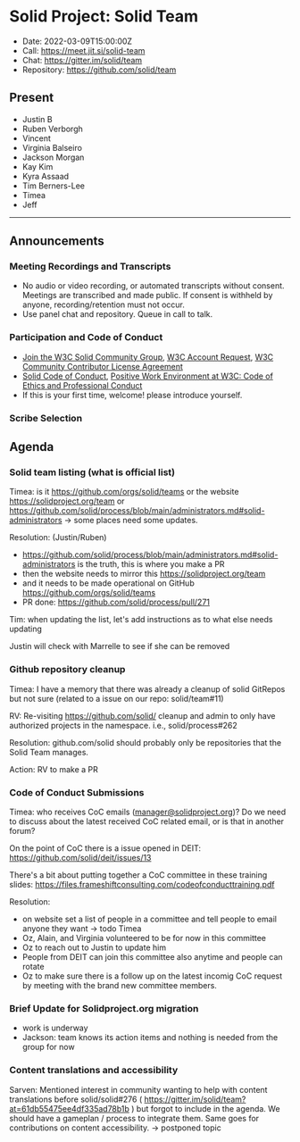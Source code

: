 # Solid Project: Solid Team

* Date: 2022-03-09T15:00:00Z
* Call: https://meet.jit.si/solid-team
* Chat: https://gitter.im/solid/team
* Repository: https://github.com/solid/team

## Present

- Justin B
- Ruben Verborgh
- Vincent
- Virginia Balseiro
- Jackson Morgan
- Kay Kim
- Kyra Assaad
- Tim Berners-Lee
- Timea
- Jeff


---

## Announcements

### Meeting Recordings and Transcripts
* No audio or video recording, or automated transcripts without consent. Meetings are transcribed and made public. If consent is withheld by anyone, recording/retention must not occur.
* Use panel chat and repository. Queue in call to talk.


### Participation and Code of Conduct
* [Join the W3C Solid Community Group](https://www.w3.org/community/solid/join), [W3C Account Request](http://www.w3.org/accounts/request), [W3C Community Contributor License Agreement](https://www.w3.org/community/about/agreements/cla/)
* [Solid Code of Conduct](https://github.com/solid/process/blob/master/code-of-conduct.md), [Positive Work Environment at W3C: Code of Ethics and Professional Conduct](https://github.com/solid/process/blob/master/code-of-conduct.md)
* If this is your first time, welcome! please introduce yourself.

### Scribe Selection


## Agenda

### Solid team listing (what is official list)

Timea: is it https://github.com/orgs/solid/teams or the website https://solidproject.org/team or https://github.com/solid/process/blob/main/administrators.md#solid-administrators -> some places need some updates.

Resolution: (Justin/Ruben)
- https://github.com/solid/process/blob/main/administrators.md#solid-administrators is the truth, this is where you make a PR
- then the website needs to mirror this https://solidproject.org/team
- and it needs to be made operational on GitHub https://github.com/orgs/solid/teams 
- PR done: https://github.com/solid/process/pull/271

Tim: when updating the list, let's add instructions as to what else needs updating

Justin will check with Marrelle to see if she can be removed

### Github repository cleanup

Timea: I have a memory that there was already a cleanup of solid GitRepos but not sure (related to a issue on our repo: solid/team#11)

RV: Re-visiting https://github.com/solid/ cleanup and admin to only have authorized projects in the namespace. i.e., solid/process#262

Resolution: github.com/solid should probably only be repositories that the Solid Team manages.

Action: RV to make a PR

### Code of Conduct Submissions

Timea: who receives CoC emails (manager@solidproject.org)? Do we need to discuss about the latest received CoC related email, or is that in another forum?

On the point of CoC there is a issue opened in DEIT: https://github.com/solid/deit/issues/13

There's a bit about putting together a CoC committee in these training slides: 
https://files.frameshiftconsulting.com/codeofconducttraining.pdf

Resolution: 
- on website set a list of people in a committee and tell people to email anyone they want -> todo Timea
- Oz, Alain, and Virginia volunteered to be for now in this committee
- Oz to reach out to Justin to update him
- People from DEIT can join this committee also anytime and people can rotate
- Oz to make sure there is a follow up on the latest incomig CoC request by meeting with the brand new committee members. 


### Brief Update for Solidproject.org migration
- work is underway
- Jackson: team knows its action items and nothing is needed from the group for now


### Content translations and accessibility

Sarven: Mentioned interest in community wanting to help with content translations before solid/solid#276 ( https://gitter.im/solid/team?at=61db55475ee4df335ad78b1b ) but forgot to include in the agenda. We should have a gameplan / process to integrate them. Same goes for contributions on content accessibility.
-> postponed topic

